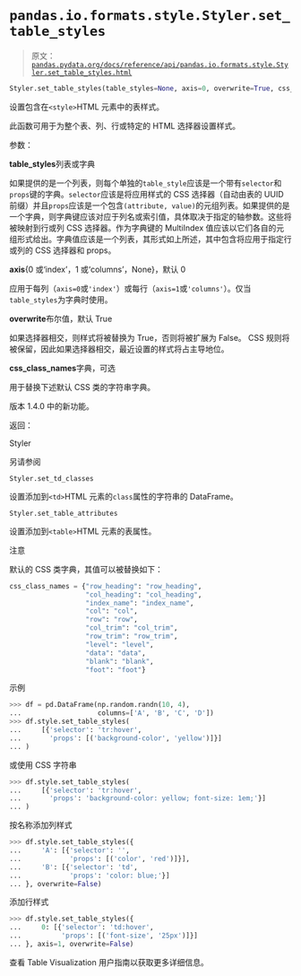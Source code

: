 # `pandas.io.formats.style.Styler.set_table_styles`

> 原文：[`pandas.pydata.org/docs/reference/api/pandas.io.formats.style.Styler.set_table_styles.html`](https://pandas.pydata.org/docs/reference/api/pandas.io.formats.style.Styler.set_table_styles.html)

```py
Styler.set_table_styles(table_styles=None, axis=0, overwrite=True, css_class_names=None)
```

设置包含在`<style>`HTML 元素中的表样式。

此函数可用于为整个表、列、行或特定的 HTML 选择器设置样式。

参数：

**table_styles**列表或字典

如果提供的是一个列表，则每个单独的`table_style`应该是一个带有`selector`和`props`键的字典。`selector`应该是将应用样式的 CSS 选择器（自动由表的 UUID 前缀）并且`props`应该是一个包含`(attribute, value)`的元组列表。如果提供的是一个字典，则字典键应该对应于列名或索引值，具体取决于指定的轴参数。这些将被映射到行或列 CSS 选择器。作为字典键的 MultiIndex 值应该以它们各自的元组形式给出。字典值应该是一个列表，其形式如上所述，其中包含将应用于指定行或列的 CSS 选择器和 props。

**axis**{0 或‘index’，1 或‘columns’，None}，默认 0

应用于每列（`axis=0`或`'index'`）或每行（`axis=1`或`'columns'`）。仅当`table_styles`为字典时使用。

**overwrite**布尔值，默认 True

如果选择器相交，则样式将被替换为 True，否则将被扩展为 False。 CSS 规则将被保留，因此如果选择器相交，最近设置的样式将占主导地位。

**css_class_names**字典，可选

用于替换下述默认 CSS 类的字符串字典。

版本 1.4.0 中的新功能。

返回：

Styler

另请参阅

`Styler.set_td_classes`

设置添加到`<td>`HTML 元素的`class`属性的字符串的 DataFrame。

`Styler.set_table_attributes`

设置添加到`<table>`HTML 元素的表属性。

注意

默认的 CSS 类字典，其值可以被替换如下：

```py
css_class_names = {"row_heading": "row_heading",
                   "col_heading": "col_heading",
                   "index_name": "index_name",
                   "col": "col",
                   "row": "row",
                   "col_trim": "col_trim",
                   "row_trim": "row_trim",
                   "level": "level",
                   "data": "data",
                   "blank": "blank",
                   "foot": "foot"} 
```

示例

```py
>>> df = pd.DataFrame(np.random.randn(10, 4),
...                   columns=['A', 'B', 'C', 'D'])
>>> df.style.set_table_styles(
...     [{'selector': 'tr:hover',
...       'props': [('background-color', 'yellow')]}]
... ) 
```

或使用 CSS 字符串

```py
>>> df.style.set_table_styles(
...     [{'selector': 'tr:hover',
...       'props': 'background-color: yellow; font-size: 1em;'}]
... ) 
```

按名称添加列样式

```py
>>> df.style.set_table_styles({
...     'A': [{'selector': '',
...            'props': [('color', 'red')]}],
...     'B': [{'selector': 'td',
...            'props': 'color: blue;'}]
... }, overwrite=False) 
```

添加行样式

```py
>>> df.style.set_table_styles({
...     0: [{'selector': 'td:hover',
...          'props': [('font-size', '25px')]}]
... }, axis=1, overwrite=False) 
```

查看 Table Visualization 用户指南以获取更多详细信息。
